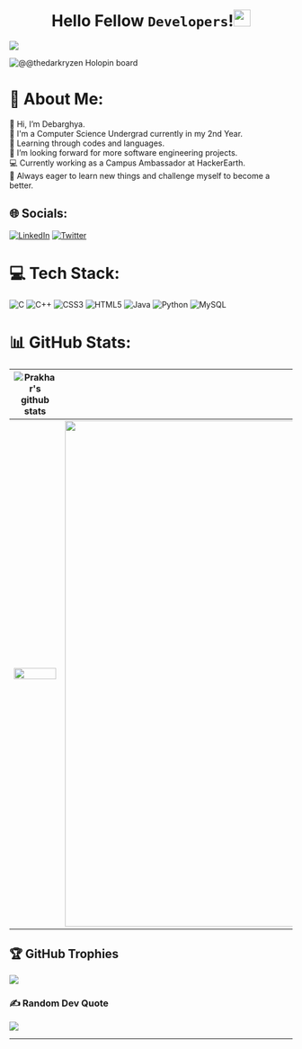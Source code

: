 <p align="center">
  
  <h1 align="center"> Hello Fellow <code>Developers</code>!<img src="https://raw.githubusercontent.com/MartinHeinz/MartinHeinz/master/wave.gif" width="30px"></h1>
</p>

[![](https://visitcount.itsvg.in/api?id=itsdchanda&icon=0&color=0)](https://visitcount.itsvg.in)

![@@thedarkryzen Holopin board](https://holopin.io/api/user/board?user=thedarkryzen)

  # 💫 About Me:

👋 Hi, I’m Debarghya.
<br>💼 I'm a Computer Science Undergrad currently in my 2nd Year.
<br>💬 Learning through codes and languages.
<br>👯 I’m looking forward for more software engineering projects.
<br>💻 Currently working as a Campus Ambassador at HackerEarth.
<br>🚀 Always eager to learn new things and challenge myself to become a better.


## 🌐 Socials:
[![LinkedIn](https://img.shields.io/badge/LinkedIn-%230077B5.svg?logo=linkedin&logoColor=white)](https://linkedin.com/in/debarghya03) 
[![Twitter](https://img.shields.io/badge/Twitter-%231DA1F2.svg?logo=Twitter&logoColor=white)](https://twitter.com/itsdchanda) 

# 💻 Tech Stack:
![C](https://img.shields.io/badge/c-%2300599C.svg?style=for-the-badge&logo=c&logoColor=white) 
![C++](https://img.shields.io/badge/c++-%2300599C.svg?style=for-the-badge&logo=c%2B%2B&logoColor=white) 
![CSS3](https://img.shields.io/badge/css3-%231572B6.svg?style=for-the-badge&logo=css3&logoColor=white) 
![HTML5](https://img.shields.io/badge/html5-%23E34F26.svg?style=for-the-badge&logo=html5&logoColor=white) 
![Java](https://img.shields.io/badge/java-%23ED8B00.svg?style=for-the-badge&logo=java&logoColor=white) 
![Python](https://img.shields.io/badge/python-3670A0?style=for-the-badge&logo=python&logoColor=ffdd54) 
![MySQL](https://img.shields.io/badge/mysql-%2300f.svg?style=for-the-badge&logo=mysql&logoColor=white)

# 📊 GitHub Stats:
| <img src="https://github-readme-stats.vercel.app/api?username=itsdchanda&show_icons=true&theme=tokyonight&count_private=true&include_all_commits=true&hide_border=true" alt="Prakhar's github stats" /> | <img src="https://github-readme-streak-stats.herokuapp.com/?user=itsdchanda&theme=tokyonight&count_private=true&include_all_commits=true&hide_border=true" /> |
| ------------- | ------------- |
| <img width="100%" src="https://github-readme-activity-graph.cyclic.app/graph?username=itsdchanda&theme=github" /> | <img  width="900px" src="https://github-readme-stats.vercel.app/api/top-langs/?username=itsdchanda&layout=compact" /> |

## 🏆 GitHub Trophies
![](https://github-profile-trophy.vercel.app/?username=itsdchanda&theme=radical&no-frame=false&no-bg=true&margin-w=4)

### ✍️ Random Dev Quote
![](https://quotes-github-readme.vercel.app/api?type=horizontal&theme=radical)

---
